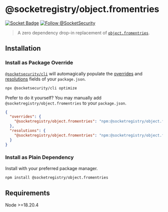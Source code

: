 # @socketregistry/object.fromentries

[![Socket Badge](https://socket.dev/api/badge/npm/package/@socketregistry/object.fromentries)](https://socket.dev/npm/package/@socketregistry/object.fromentries)
[![Follow @SocketSecurity](https://img.shields.io/twitter/follow/SocketSecurity?style=social)](https://twitter.com/SocketSecurity)

> A zero dependency drop-in replacement of
> [`object.fromentries`](https://www.npmjs.com/package/object.fromentries).

## Installation

### Install as Package Override

[`@socketsecurity/cli`](https://www.npmjs.com/package/@socketsecurity/cli) will
automagically populate the
[overrides](https://docs.npmjs.com/cli/v9/configuring-npm/package-json#overrides)
and [resolutions](https://yarnpkg.com/configuration/manifest#resolutions) fields
of your `package.json`.

```sh
npx @socketsecurity/cli optimize
```

Prefer to do it yourself? You may manually add
`@socketregistry/object.fromentries` to your `package.json`.

```json
{
  "overrides": {
    "@socketregistry/object.fromentries": "npm:@socketregistry/object.fromentries@^1"
  },
  "resolutions": {
    "@socketregistry/object.fromentries": "npm:@socketregistry/object.fromentries@^1"
  }
}
```

### Install as Plain Dependency

Install with your preferred package manager.

```sh
npm install @socketregistry/object.fromentries
```

## Requirements

Node &gt;=18.20.4
